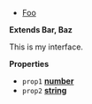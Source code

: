 <!-- Generated by documentation.js. Update this documentation by updating the source code. -->



-   [Foo](#foo)



**Extends Bar, Baz**

This is my interface.

**Properties**

-   `prop1` **[number](https://developer.mozilla.org/en-US/docs/Web/JavaScript/Reference/Global_Objects/Number)** 
-   `prop2` **[string](https://developer.mozilla.org/en-US/docs/Web/JavaScript/Reference/Global_Objects/String)** 
